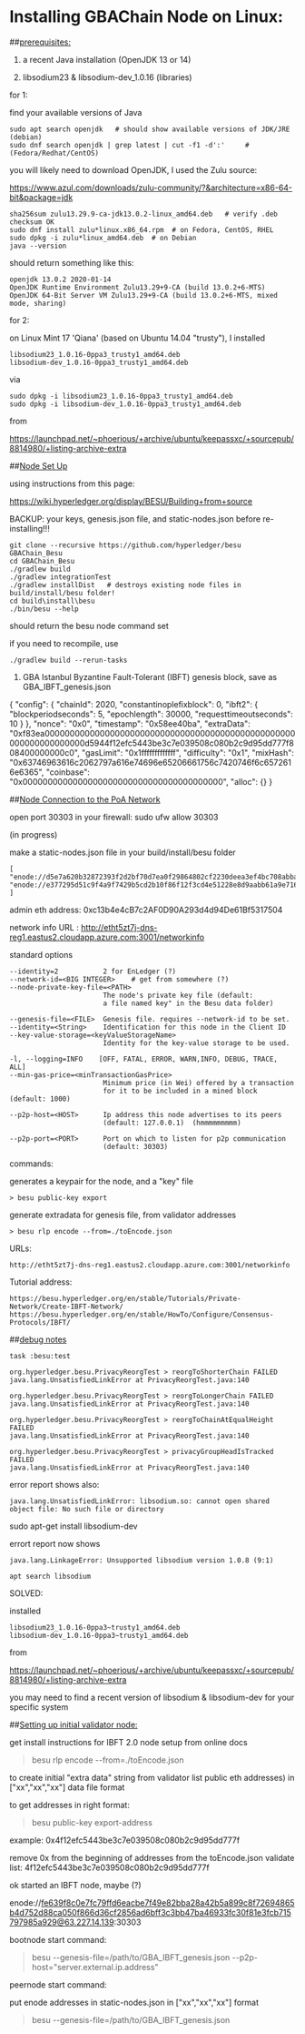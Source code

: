 # Installing GBAChain Node on Linux:

##<u>prerequisites:</u>

1) a recent Java installation (OpenJDK 13 or 14)

2) libsodium23 & libsodium-dev_1.0.16 (libraries)

for 1:

find your available versions of Java

    sudo apt search openjdk   # should show available versions of JDK/JRE (debian)
    sudo dnf search openjdk | grep latest | cut -f1 -d':'     # (Fedora/Redhat/CentOS)
    
you will likely need to download OpenJDK, I used the Zulu source:

https://www.azul.com/downloads/zulu-community/?&architecture=x86-64-bit&package=jdk

    sha256sum zulu13.29.9-ca-jdk13.0.2-linux_amd64.deb   # verify .deb checksum OK
    sudo dnf install zulu*linux.x86_64.rpm  # on Fedora, CentOS, RHEL
    sudo dpkg -i zulu*linux_amd64.deb  # on Debian 
    java --version 
    
should return something like this:
  
    openjdk 13.0.2 2020-01-14
    OpenJDK Runtime Environment Zulu13.29+9-CA (build 13.0.2+6-MTS)
    OpenJDK 64-Bit Server VM Zulu13.29+9-CA (build 13.0.2+6-MTS, mixed mode, sharing)

for 2:
    
on Linux Mint 17 'Qiana' (based on Ubuntu 14.04 "trusty"), I installed

    libsodium23_1.0.16-0ppa3_trusty1_amd64.deb 
    libsodium-dev_1.0.16-0ppa3_trusty1_amd64.deb

via 

    sudo dpkg -i libsodium23_1.0.16-0ppa3_trusty1_amd64.deb
    sudo dpkg -i libsodium-dev_1.0.16-0ppa3_trusty1_amd64.deb     
    
from 

https://launchpad.net/~phoerious/+archive/ubuntu/keepassxc/+sourcepub/8814980/+listing-archive-extra


##<u>Node Set Up</u>

using instructions from this page:

https://wiki.hyperledger.org/display/BESU/Building+from+source

BACKUP: your keys, genesis.json file, and static-nodes.json before re-installing!!!

    git clone --recursive https://github.com/hyperledger/besu GBAChain_Besu
    cd GBAChain_Besu
    ./gradlew build 
    ./gradlew integrationTest
    ./gradlew installDist   # destroys existing node files in build/install/besu folder!
    cd build\install\besu
    ./bin/besu --help

should return the besu node command set

if you need to recompile, use

    ./gradlew build --rerun-tasks  

  
  1. GBA Istanbul Byzantine Fault-Tolerant (IBFT) genesis block, save as GBA_IBFT_genesis.json
  
{
  "config": {
    "chainId": 2020,
    "constantinoplefixblock": 0,
    "ibft2": {
      "blockperiodseconds": 5,
      "epochlength": 30000,
      "requesttimeoutseconds": 10
    }
  },
  "nonce": "0x0",
  "timestamp": "0x58ee40ba",
  "extraData": "0xf83ea00000000000000000000000000000000000000000000000000000000000000000d5944f12efc5443be3c7e039508c080b2c9d95dd777f808400000000c0",
  "gasLimit": "0x1fffffffffffff",
  "difficulty": "0x1",
  "mixHash": "0x63746963616c2062797a616e74696e65206661756c7420746f6c6572616e6365",
  "coinbase": "0x0000000000000000000000000000000000000000",
  "alloc": {}
}  
     

##<u>Node Connection to the PoA Network</u>

open port 30303 in your firewall:
    sudo ufw allow 30303

(in progress)

make a static-nodes.json file in your build/install/besu folder  
  
    [
    "enode://d5e7a620b32872393f2d2bf70d7ea0f29864802cf2230deea3ef4bc708abba99953baa21e051b32533142bd9176fee2acf4be4cd2506f32f8f333cc285fec502@40.79.33.82:30300",
    "enode://e377295d51c9f4a9f7429b5cd2b10f86f12f3cd4e51228e8d9aabb61a9e71698604aa131ac9f6017febfd0138bec7f6207c27b11503b58baa333de5347e6bac5@52.177.65.115:30300"
    ]


admin eth address: 0xc13b4e4cB7c2AF0D90A293d4d94De61Bf5317504

network info URL : http://etht5zt7j-dns-reg1.eastus2.cloudapp.azure.com:3001/networkinfo

standard options

    --identity=2           2 for EnLedger (?)
    --network-id=<BIG INTEGER>    # get from somewhere (?)
    --node-private-key-file=<PATH>
                           The node's private key file (default:
                           a file named key" in the Besu data folder)
          
    --genesis-file=<FILE>  Genesis file. requires --network-id to be set.
    --identity=<String>    Identification for this node in the Client ID    
    --key-value-storage=<keyValueStorageName>
                           Identity for the key-value storage to be used.
                        
    -l, --logging=INFO    [OFF, FATAL, ERROR, WARN,INFO, DEBUG, TRACE, ALL]
    --min-gas-price=<minTransactionGasPrice>
                           Minimum price (in Wei) offered by a transaction
                           for it to be included in a mined block (default: 1000)
                           
    --p2p-host=<HOST>      Ip address this node advertises to its peers
                           (default: 127.0.0.1)  (hmmmmmmmmm)

    --p2p-port=<PORT>      Port on which to listen for p2p communication
                           (default: 30303)
       
       
       
commands:

generates a keypair for the node, and a "key" file

    > besu public-key export   

generate extradata for genesis file, from validator addresses
    
    > besu rlp encode --from=./toEncode.json
    

URLs:

    http://etht5zt7j-dns-reg1.eastus2.cloudapp.azure.com:3001/networkinfo

Tutorial address:

    https://besu.hyperledger.org/en/stable/Tutorials/Private-Network/Create-IBFT-Network/
    https://besu.hyperledger.org/en/stable/HowTo/Configure/Consensus-Protocols/IBFT/

   
##<u>debug notes</u>

    task :besu:test

    org.hyperledger.besu.PrivacyReorgTest > reorgToShorterChain FAILED
    java.lang.UnsatisfiedLinkError at PrivacyReorgTest.java:140

    org.hyperledger.besu.PrivacyReorgTest > reorgToLongerChain FAILED
    java.lang.UnsatisfiedLinkError at PrivacyReorgTest.java:140

    org.hyperledger.besu.PrivacyReorgTest > reorgToChainAtEqualHeight FAILED
    java.lang.UnsatisfiedLinkError at PrivacyReorgTest.java:140

    org.hyperledger.besu.PrivacyReorgTest > privacyGroupHeadIsTracked FAILED
    java.lang.UnsatisfiedLinkError at PrivacyReorgTest.java:140


error report shows also:  
  
    java.lang.UnsatisfiedLinkError: libsodium.so: cannot open shared object file: No such file or directory

sudo apt-get install libsodium-dev

errort report now shows

    java.lang.LinkageError: Unsupported libsodium version 1.0.8 (9:1)

    apt search libsodium
    
SOLVED: 


installed

    libsodium23_1.0.16-0ppa3~trusty1_amd64.deb 
    libsodium-dev_1.0.16-0ppa3~trusty1_amd64.deb

from 

https://launchpad.net/~phoerious/+archive/ubuntu/keepassxc/+sourcepub/8814980/+listing-archive-extra

you may need to find a recent version of libsodium & libsodium-dev for your specific system

    
    
    
    
##<u>Setting up initial validator node:</u>
  
get install instructions for IBFT 2.0 node setup from online docs  
  
> besu rlp encode --from=./toEncode.json

to create initial "extra data" string from validator list
public eth addresses) in ["xx","xx","xx"] data file format

to get addresses in right format: 

> besu public-key export-address

example: 0x4f12efc5443be3c7e039508c080b2c9d95dd777f

remove 0x from the beginning of addresses from the toEncode.json validate list: 4f12efc5443be3c7e039508c080b2c9d95dd777f

ok started an IBFT node, maybe (?)

enode://fe639f8c0e7fc79ffd6eacbe7f49e82bba28a42b5a899c8f72694865b4d752d88ca050f866d36cf2856ad6bff3c3bb47ba46933fc30f81e3fcb715797985a929@63.227.14.139:30303


bootnode start command:  
  
> besu --genesis-file=/path/to/GBA_IBFT_genesis.json --p2p-host="server.external.ip.address"
  
peernode start command:  
  
put enode addresses in static-nodes.json in ["xx","xx","xx"] format

> besu --genesis-file=/path/to/GBA_IBFT_genesis.json




    
    
    
    
    
    
    
    
    
    
    
    
    
    
    
    
    
    
    
    
    
    
    
    

